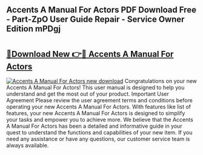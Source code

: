 ## Accents A Manual For Actors PDF Download Free - Part-ZpO User Guide Repair - Service Owner Edition mPDgj

# <h2><a href="http://bc4221.oget.top/?id=Accents+A+Manual+For+Actors">🔗Download New 👉🔴 Accents A Manual For Actors</a></h2>

[![Accents A Manual For Actors new download](https://i.imgur.com/5g1atiW.png)](http://bc4221.oget.top/?id=Accents+A+Manual+For+Actors)
Congratulations on your new Accents A Manual For Actors! This user manual is designed to help you understand and get the most out of your product. Important User Agreement Please review the user agreement terms and conditions before operating your new Accents A Manual For Actors. With features like list of features, your new Accents A Manual For Actors is designed to simplify your tasks and empower you to achieve more. We believe that the Accents A Manual For Actors has been a detailed and informative guide in your quest to understand the functions and capabilities of your new item. If you need any assistance or have any questions, our customer service team is always available.
